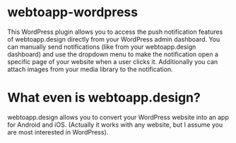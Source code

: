 # webtoapp-wordpress
This WordPress plugin allows you to access the push notification features of webtoapp.design directly from your WordPress admin dashboard. You can manually send notifications (like from your webtoapp.design dashboard) and use the dropdown menu to make the notification open a specific page of your website when a user clicks it. Additionally you can attach images from your media library to the notification.


# What even is webtoapp.design?
webtoapp.design allows you to convert your WordPress website into an app for Android and iOS. (Actually it works with any website, but I assume you are most interested in WordPress).
